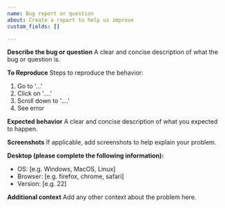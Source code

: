 ```yaml
---
name: Bug report or question
about: Create a report to help us improve
custom_fields: []

---
```


**Describe the bug or question**
A clear and concise description of what the bug or question is.

**To Reproduce**
Steps to reproduce the behavior:
1. Go to '...'
2. Click on '....'
3. Scroll down to '....'
4. See error

**Expected behavior**
A clear and concise description of what you expected to happen.

**Screenshots**
If applicable, add screenshots to help explain your problem.

**Desktop (please complete the following information):**
 - OS: [e.g. Windows, MacOS, Linux]
 - Browser: [e.g. firefox, chrome, safari]
 - Version: [e.g. 22]

**Additional context**
Add any other context about the problem here.
